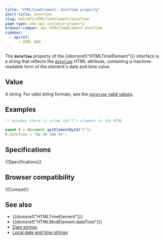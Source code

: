 ```yaml
---
title: "HTMLTimeElement: dateTime property"
short-title: dateTime
slug: Web/API/HTMLTimeElement/dateTime
page-type: web-api-instance-property
browser-compat: api.HTMLTimeElement.dateTime
sidebar:
  - apiref:
      - HTML DOM
---
```


The
**`dateTime`**
property of the {{domxref("HTMLTimeElement")}} interface is a string that reflects the [`datetime`](/en-US/docs/Web/HTML/Reference/Elements/time#datetime) HTML attribute, containing a machine-readable form of the element's date and
time value.

## Value

A string. For valid string formats, see the [`datetime` valid values](/en-US/docs/Web/HTML/Reference/Elements/time#valid_datetime_values).

## Examples

```js
// Assumes there is <time id="t"> element in the HTML

const t = document.getElementById("t");
t.dateTime = "6w 5h 34m 5s";
```

## Specifications

{{Specifications}}

## Browser compatibility

{{Compat}}

## See also

- {{domxref("HTMLTimeElement")}}
- {{domxref("HTMLModElement.dateTime")}}
- [Date strings](/en-US/docs/Web/HTML/Guides/Date_and_time_formats#date_strings)
- [Local date and time strings](/en-US/docs/Web/HTML/Guides/Date_and_time_formats#local_date_and_time_strings)
